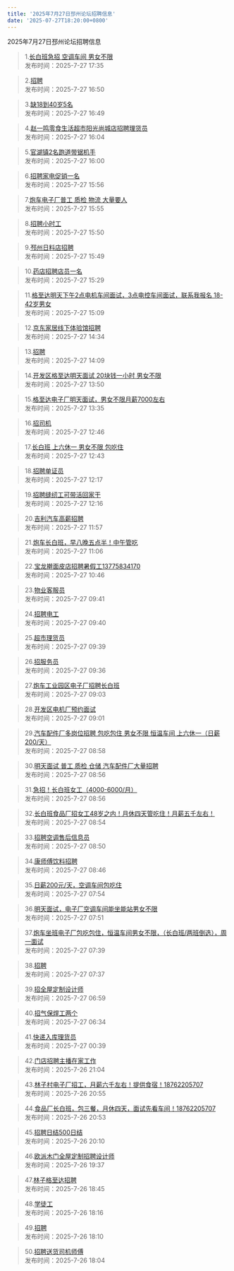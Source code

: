 ```yaml
---
title: '2025年7月27日邳州论坛招聘信息'
date: '2025-07-27T18:20:00+0800'
---
```

2025年7月27日邳州论坛招聘信息
<!--more-->
>1.[长白班急招
空调车间
男女不限](https://www.pzzc.net/forum.php?mod=viewthread&tid=10533044)<br>
>发布时间：2025-7-27 17:35

>2.[招聘](https://www.pzzc.net/forum.php?mod=viewthread&tid=10533041)<br>
>发布时间：2025-7-27 16:50

>3.[缺18到40岁5名](https://www.pzzc.net/forum.php?mod=viewthread&tid=10533040)<br>
>发布时间：2025-7-27 16:49

>4.[赵一鸣零食生活超市阳光尚城店招聘理货员](https://www.pzzc.net/forum.php?mod=viewthread&tid=10533029)<br>
>发布时间：2025-7-27 16:04

>5.[官湖镇2名跑道带锯机手](https://www.pzzc.net/forum.php?mod=viewthread&tid=10533026)<br>
>发布时间：2025-7-27 16:00

>6.[招聘家电促销一名](https://www.pzzc.net/forum.php?mod=viewthread&tid=10533024)<br>
>发布时间：2025-7-27 15:56

>7.[炮车电子厂普工 质检 物流 大量要人](https://www.pzzc.net/forum.php?mod=viewthread&tid=10533023)<br>
>发布时间：2025-7-27 15:55

>8.[招聘小时工](https://www.pzzc.net/forum.php?mod=viewthread&tid=10533022)<br>
>发布时间：2025-7-27 15:50

>9.[邳州日料店招聘](https://www.pzzc.net/forum.php?mod=viewthread&tid=10533020)<br>
>发布时间：2025-7-27 15:49

>10.[药店招聘店员一名](https://www.pzzc.net/forum.php?mod=viewthread&tid=10533016)<br>
>发布时间：2025-7-27 15:29

>11.[格至达明天下午2点电机车间面试，3点电控车间面试，联系我报名
18-42岁男女](https://www.pzzc.net/forum.php?mod=viewthread&tid=10533011)<br>
>发布时间：2025-7-27 15:09

>12.[京东家居线下体验馆招聘](https://www.pzzc.net/forum.php?mod=viewthread&tid=10533006)<br>
>发布时间：2025-7-27 14:34

>13.[招聘](https://www.pzzc.net/forum.php?mod=viewthread&tid=10533005)<br>
>发布时间：2025-7-27 14:09

>14.[开发区格至达明天面试 20块钱一小时 男女不限](https://www.pzzc.net/forum.php?mod=viewthread&tid=10532996)<br>
>发布时间：2025-7-27 13:50

>15.[格至达电子厂明天面试，男女不限月薪7000左右](https://www.pzzc.net/forum.php?mod=viewthread&tid=10532989)<br>
>发布时间：2025-7-27 13:35

>16.[招司机](https://www.pzzc.net/forum.php?mod=viewthread&tid=10532979)<br>
>发布时间：2025-7-27 12:46

>17.[长白班 上六休一 男女不限 包吃住](https://www.pzzc.net/forum.php?mod=viewthread&tid=10532978)<br>
>发布时间：2025-7-27 12:43

>18.[招聘单证员](https://www.pzzc.net/forum.php?mod=viewthread&tid=10532973)<br>
>发布时间：2025-7-27 12:17

>19.[招聘缝纫工可带活回家干](https://www.pzzc.net/forum.php?mod=viewthread&tid=10532972)<br>
>发布时间：2025-7-27 12:16

>20.[吉利汽车高薪招聘](https://www.pzzc.net/forum.php?mod=viewthread&tid=10532969)<br>
>发布时间：2025-7-27 11:57

>21.[炮车长白班，早八晚五点半！中午管吃](https://www.pzzc.net/forum.php?mod=viewthread&tid=10532956)<br>
>发布时间：2025-7-27 11:06

>22.[宝龙擀面皮店招聘暑假工13775834170](https://www.pzzc.net/forum.php?mod=viewthread&tid=10532950)<br>
>发布时间：2025-7-27 10:46

>23.[物业客服员](https://www.pzzc.net/forum.php?mod=viewthread&tid=10532927)<br>
>发布时间：2025-7-27 09:41

>24.[招聘电工](https://www.pzzc.net/forum.php?mod=viewthread&tid=10532926)<br>
>发布时间：2025-7-27 09:40

>25.[超市理货员](https://www.pzzc.net/forum.php?mod=viewthread&tid=10532925)<br>
>发布时间：2025-7-27 09:39

>26.[招服务员](https://www.pzzc.net/forum.php?mod=viewthread&tid=10532922)<br>
>发布时间：2025-7-27 09:36

>27.[炮车工业园区电子厂招聘长白班](https://www.pzzc.net/forum.php?mod=viewthread&tid=10532914)<br>
>发布时间：2025-7-27 09:03

>28.[开发区电机厂预约面试](https://www.pzzc.net/forum.php?mod=viewthread&tid=10532913)<br>
>发布时间：2025-7-27 09:01

>29.[汽车配件厂多岗位招聘 包吃包住 男女不限  恒温车间 上六休一（日薪200/天）](https://www.pzzc.net/forum.php?mod=viewthread&tid=10532910)<br>
>发布时间：2025-7-27 08:58

>30.[明天面试
普工 质检 仓储
汽车配件厂大量招聘](https://www.pzzc.net/forum.php?mod=viewthread&tid=10532908)<br>
>发布时间：2025-7-27 08:56

>31.[急招！长白班女工（4000-6000/月）](https://www.pzzc.net/forum.php?mod=viewthread&tid=10532906)<br>
>发布时间：2025-7-27 08:56

>32.[长白班食品厂招女工48岁之内！月休四天管吃住！月薪五千左右！](https://www.pzzc.net/forum.php?mod=viewthread&tid=10532905)<br>
>发布时间：2025-7-27 08:54

>33.[招聘空调售后信息员](https://www.pzzc.net/forum.php?mod=viewthread&tid=10532902)<br>
>发布时间：2025-7-27 08:50

>34.[康师傅饮料招聘](https://www.pzzc.net/forum.php?mod=viewthread&tid=10532898)<br>
>发布时间：2025-7-27 08:46

>35.[日薪200元/天，空调车间包吃住](https://www.pzzc.net/forum.php?mod=viewthread&tid=10532882)<br>
>发布时间：2025-7-27 07:54

>36.[明天面试，电子厂空调车间能坐能站男女不限](https://www.pzzc.net/forum.php?mod=viewthread&tid=10532880)<br>
>发布时间：2025-7-27 07:51

>37.[炮车坐班电子厂包吃包住，恒温车间男女不限，（长白班/两班倒选），周一面试](https://www.pzzc.net/forum.php?mod=viewthread&tid=10532878)<br>
>发布时间：2025-7-27 07:39

>38.[招聘](https://www.pzzc.net/forum.php?mod=viewthread&tid=10532877)<br>
>发布时间：2025-7-27 07:37

>39.[招全屋定制设计师](https://www.pzzc.net/forum.php?mod=viewthread&tid=10532873)<br>
>发布时间：2025-7-27 06:59

>40.[招气保焊工两个](https://www.pzzc.net/forum.php?mod=viewthread&tid=10532869)<br>
>发布时间：2025-7-27 06:34

>41.[快递入库理货员](https://www.pzzc.net/forum.php?mod=viewthread&tid=10532861)<br>
>发布时间：2025-7-27 00:39

>42.[门店招聘主播在家工作](https://www.pzzc.net/forum.php?mod=viewthread&tid=10532832)<br>
>发布时间：2025-7-26 21:04

>43.[林子村电子厂招工，月薪六千左右！提供食宿！18762205707](https://www.pzzc.net/forum.php?mod=viewthread&tid=10532831)<br>
>发布时间：2025-7-26 20:55

>44.[食品厂长白班，包三餐，月休四天，面试先看车间！18762205707](https://www.pzzc.net/forum.php?mod=viewthread&tid=10532830)<br>
>发布时间：2025-7-26 20:53

>45.[招聘日结500日结](https://www.pzzc.net/forum.php?mod=viewthread&tid=10532825)<br>
>发布时间：2025-7-26 20:10

>46.[欧派木门全屋定制招聘设计师](https://www.pzzc.net/forum.php?mod=viewthread&tid=10532820)<br>
>发布时间：2025-7-26 19:37

>47.[林子格至达招聘](https://www.pzzc.net/forum.php?mod=viewthread&tid=10532813)<br>
>发布时间：2025-7-26 18:45

>48.[学徒工](https://www.pzzc.net/forum.php?mod=viewthread&tid=10532806)<br>
>发布时间：2025-7-26 18:16

>49.[招聘](https://www.pzzc.net/forum.php?mod=viewthread&tid=10532803)<br>
>发布时间：2025-7-26 18:10

>50.[招聘送货司机师傅](https://www.pzzc.net/forum.php?mod=viewthread&tid=10532801)<br>
>发布时间：2025-7-26 18:04

